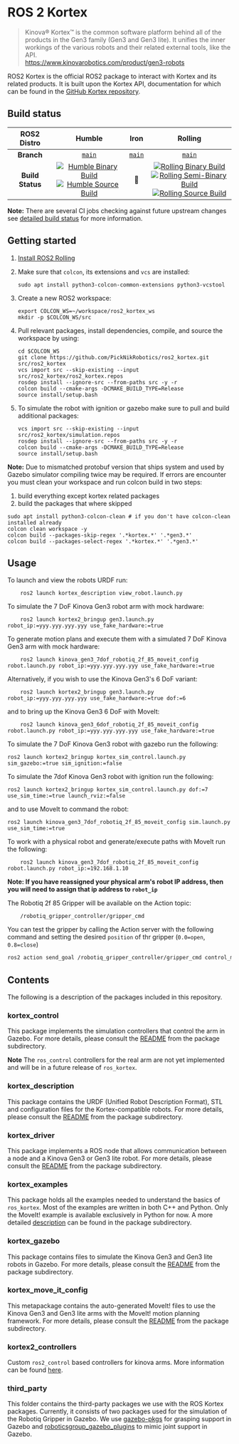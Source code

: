 # ROS 2 Kortex
> Kinova® Kortex™ is the common software platform behind all of the products in the Gen3 family (Gen3 and Gen3 lite). It unifies the inner workings of the various robots and their related external tools, like the API. <br />
> https://www.kinovarobotics.com/product/gen3-robots

ROS2 Kortex is the official ROS2 package to interact with Kortex and its related products. It is built upon the Kortex API, documentation for which can be found in the [GitHub Kortex repository](https://github.com/Kinovarobotics/kortex).

## Build status


ROS2 Distro | Humble | Iron | Rolling
:---------: | :----: | :--: | :-----:
| **Branch** | [`main`](https://github.com/PickNikRobotics/ros2_kortex/tree/main) | [`main`](https://github.com/PickNikRobotics/ros2_kortex/tree/main) | [`main`](https://github.com/PickNikRobotics/ros2_kortex/tree/main)
| **Build Status** | [![Humble Binary Build](https://github.com/PickNikRobotics/ros2_kortex/actions/workflows/humble-binary-build.yml/badge.svg?branch=main)](https://github.com/PickNikRobotics/ros2_kortex/actions/workflows/humble-binary-build.yml?branch=main) <br /> [![Humble Source Build](https://github.com/PickNikRobotics/ros2_kortex/actions/workflows/humble-source-build.yml/badge.svg?branch=main)](https://github.com/PickNikRobotics/ros2_kortex/actions/workflows/humble-source-build.yml?branch=main) | :construction: | [![Rolling Binary Build](https://github.com/PickNikRobotics/ros2_kortex/actions/workflows/rolling-binary-build.yml/badge.svg?branch=main)](https://github.com/PickNikRobotics/ros2_kortex/actions/workflows/rolling-binary-build.yml?branch=main) <br /> [![Rolling Semi-Binary Build](https://github.com/PickNikRobotics/ros2_kortex/actions/workflows/rolling-semi-binary-build.yml/badge.svg?branch=main)](https://github.com/PickNikRobotics/ros2_kortex/actions/workflows/rolling-semi-binary-build.yml?branch=main) <br /> [![Rolling Source Build](https://github.com/PickNikRobotics/ros2_kortex/actions/workflows/rolling-source-build.yml/badge.svg?branch=main)](https://github.com/PickNikRobotics/ros2_kortex/actions/workflows/rolling-source-build.yml?branch=main)

**Note:** There are several CI jobs checking against future upstream changes see [detailed build status](.github/workflows/README.md) for more information.


## Getting started
<!-- TODO(moriarty) update this when binary package is released getting most users should use binary release -->

1. [Install ROS2 Rolling](https://docs.ros.org/en/rolling/Installation/Ubuntu-Install-Debians.html)
2. Make sure that `colcon`, its extensions and `vcs` are installed:
   ```
   sudo apt install python3-colcon-common-extensions python3-vcstool
   ```

3. Create a new ROS2 workspace:
   ```
   export COLCON_WS=~/workspace/ros2_kortex_ws
   mkdir -p $COLCON_WS/src
   ```

4. Pull relevant packages, install dependencies, compile, and source the workspace by using:
   ```
   cd $COLCON_WS
   git clone https://github.com/PickNikRobotics/ros2_kortex.git src/ros2_kortex
   vcs import src --skip-existing --input src/ros2_kortex/ros2_kortex.repos
   rosdep install --ignore-src --from-paths src -y -r
   colcon build --cmake-args -DCMAKE_BUILD_TYPE=Release
   source install/setup.bash
   ```

5. To simulate the robot with ignition or gazebo make sure to pull and build additional packages:
   ```
   vcs import src --skip-existing --input src/ros2_kortex/simulation.repos
   rosdep install --ignore-src --from-paths src -y -r
   colcon build --cmake-args -DCMAKE_BUILD_TYPE=Release
   source install/setup.bash
   ```

**Note:** Due to mismatched protobuf version that ships system and used by Gazebo simulator compiling twice may be required.
If errors are encounter you must clean your workspace and run colcon build in two steps:

1. build everything except kortex related packages
2. build the packages that where skipped

```
sudo apt install python3-colcon-clean # if you don't have colcon-clean installed already
colcon clean workspace -y
colcon build --packages-skip-regex '.*kortex.*' '.*gen3.*'
colcon build --packages-select-regex '.*kortex.*' '.*gen3.*'
```

## Usage
<!-- TODO(moriarty) this section is an information overload -->

To launch and view the robots URDF run:

        ros2 launch kortex_description view_robot.launch.py

To simulate the 7 DoF Kinova Gen3 robot arm with mock hardware:

        ros2 launch kortex2_bringup gen3.launch.py robot_ip:=yyy.yyy.yyy.yyy use_fake_hardware:=true

To generate motion plans and execute them with a simulated 7 DoF Kinova Gen3 arm with mock hardware:

        ros2 launch kinova_gen3_7dof_robotiq_2f_85_moveit_config robot.launch.py robot_ip:=yyy.yyy.yyy.yyy use_fake_hardware:=true

Alternatively, if you wish to use the Kinova Gen3's 6 DoF variant:

        ros2 launch kortex2_bringup gen3.launch.py robot_ip:=yyy.yyy.yyy.yyy use_fake_hardware:=true dof:=6

and to bring up the Kinova Gen3 6 DoF with MoveIt:

        ros2 launch kinova_gen3_6dof_robotiq_2f_85_moveit_config robot.launch.py robot_ip:=yyy.yyy.yyy.yyy use_fake_hardware:=true

To simulate the 7 DoF Kinova Gen3 robot with gazebo run the following:
   ```
   ros2 launch kortex2_bringup kortex_sim_control.launch.py sim_gazebo:=true sim_ignition:=false
   ```

To simulate the 7dof Kinova Gen3 robot with ignition run the following:
   ```
   ros2 launch kortex2_bringup kortex_sim_control.launch.py dof:=7 use_sim_time:=true launch_rviz:=false
   ```
and to use MoveIt to command the robot:
   ```
   ros2 launch kinova_gen3_7dof_robotiq_2f_85_moveit_config sim.launch.py use_sim_time:=true
   ```

To work with a physical robot and generate/execute paths with MoveIt run the following:

        ros2 launch kinova_gen3_7dof_robotiq_2f_85_moveit_config robot.launch.py robot_ip:=192.168.1.10

**Note: If you have reassigned your physical arm's robot IP address, then you will need to assign that ip address to `robot_ip`**

The Robotiq 2f 85 Gripper will be available on the Action topic:

        /robotiq_gripper_controller/gripper_cmd

You can test the gripper by calling the Action server with the following command and setting the desired `position` of thr gripper (`0.0=open`, `0.8=close`)

```bash
ros2 action send_goal /robotiq_gripper_controller/gripper_cmd control_msgs/action/GripperCommand "{command:{position: 0.0, max_effort: 100.0}}"
```

## Contents

The following is a description of the packages included in this repository.

### kortex_control
This package implements the simulation controllers that control the arm in Gazebo. For more details, please consult the [README](kortex_control/readme.md) from the package subdirectory.

**Note** The `ros_control` controllers for the real arm are not yet implemented and will be in a future release of `ros_kortex`.

### kortex_description
This package contains the URDF (Unified Robot Description Format), STL and configuration files for the Kortex-compatible robots. For more details, please consult the [README](kortex_description/readme.md) from the package subdirectory.

### kortex_driver
This package implements a ROS node that allows communication between a node and a Kinova Gen3 or Gen3 lite robot. For more details, please consult the [README](kortex_driver/readme.md) from the package subdirectory.

### kortex_examples
This package holds all the examples needed to understand the basics of `ros_kortex`. Most of the examples are written in both C++ and Python. Only the MoveIt! example is available exclusively in Python for now.
A more detailed [description](kortex_examples/readme.md) can be found in the package subdirectory.

### kortex_gazebo
This package contains files to simulate the Kinova Gen3 and Gen3 lite robots in Gazebo. For more details, please consult the [README](kortex_gazebo/readme.md) from the package subdirectory.

### kortex_move_it_config
This metapackage contains the auto-generated MoveIt! files to use the Kinova Gen3 and Gen3 lite arms with the MoveIt! motion planning framework. For more details, please consult the [README](kortex_move_it_config/readme.md) from the package subdirectory.

### kortex2_controllers
Custom `ros2_control` based controllers for kinova arms. More information can be found [here](kortex2_controllers/README.md).

### third_party
This folder contains the third-party packages we use with the ROS Kortex packages. Currently, it consists of two packages used for the simulation of the Robotiq Gripper in Gazebo. We use [gazebo-pkgs](third_party/gazebo-pkgs/README.md) for grasping support in Gazebo and [roboticsgroup_gazebo_plugins](third_party/roboticsgroup_gazebo_plugins/README.md) to mimic joint support in Gazebo.
